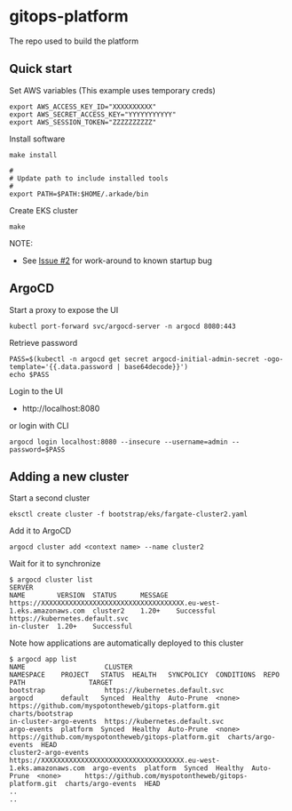 # gitops-platform

The repo used to build the platform

## Quick start

Set AWS variables (This example uses temporary creds)

```
export AWS_ACCESS_KEY_ID="XXXXXXXXXX"
export AWS_SECRET_ACCESS_KEY="YYYYYYYYYYY"
export AWS_SESSION_TOKEN="ZZZZZZZZZZ"
```

Install software

```
make install

#
# Update path to include installed tools
#
export PATH=$PATH:$HOME/.arkade/bin
```

Create EKS cluster

```
make 
```

NOTE:

* See [Issue #2](https://github.com/myspotontheweb/gitops-platform/issues/2) for work-around to known startup bug

## ArgoCD

Start a proxy to expose the UI

```
kubectl port-forward svc/argocd-server -n argocd 8080:443
```

Retrieve password

```
PASS=$(kubectl -n argocd get secret argocd-initial-admin-secret -ogo-template='{{.data.password | base64decode}}')
echo $PASS
```

Login to the UI

* http://localhost:8080

or login with CLI

```
argocd login localhost:8080 --insecure --username=admin --password=$PASS
```

## Adding a new cluster

Start a second cluster

```
eksctl create cluster -f bootstrap/eks/fargate-cluster2.yaml
```

Add it to ArgoCD

```
argocd cluster add <context name> --name cluster2
```

Wait for it to synchronize

```
$ argocd cluster list
SERVER                                                                    NAME        VERSION  STATUS      MESSAGE
https://XXXXXXXXXXXXXXXXXXXXXXXXXXXXXXXXXXXX.eu-west-1.eks.amazonaws.com  cluster2    1.20+    Successful
https://kubernetes.default.svc                                            in-cluster  1.20+    Successful
```

Note how applications are automatically deployed to this cluster

```
$ argocd app list
NAME                    CLUSTER                                                                   NAMESPACE    PROJECT   STATUS  HEALTH   SYNCPOLICY  CONDITIONS  REPO                                                   PATH                TARGET
bootstrap               https://kubernetes.default.svc                                            argocd       default   Synced  Healthy  Auto-Prune  <none>      https://github.com/myspotontheweb/gitops-platform.git  charts/bootstrap
in-cluster-argo-events  https://kubernetes.default.svc                                            argo-events  platform  Synced  Healthy  Auto-Prune  <none>      https://github.com/myspotontheweb/gitops-platform.git  charts/argo-events  HEAD
cluster2-argo-events    https://XXXXXXXXXXXXXXXXXXXXXXXXXXXXXXXXXXXX.eu-west-1.eks.amazonaws.com  argo-events  platform  Synced  Healthy  Auto-Prune  <none>      https://github.com/myspotontheweb/gitops-platform.git  charts/argo-events  HEAD
..
..
```
